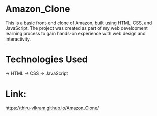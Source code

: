 # Amazon_Clone
This is a basic front-end clone of Amazon, built using HTML, CSS, and JavaScript. The project was created as part of my web development learning process to gain hands-on experience with web design and interactivity.

# Technologies Used
-> HTML
-> CSS
-> JavaScript

# Link:
https://thiru-vikram.github.io/Amazon_Clone/
